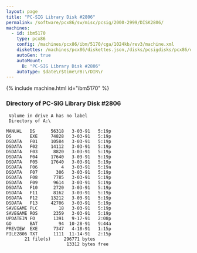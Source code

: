 ```yaml
---
layout: page
title: "PC-SIG Library Disk #2806"
permalink: /software/pcx86/sw/misc/pcsig/2000-2999/DISK2806/
machines:
  - id: ibm5170
    type: pcx86
    config: /machines/pcx86/ibm/5170/cga/1024kb/rev3/machine.xml
    diskettes: /machines/pcx86/diskettes.json,/disks/pcsigdisks/pcx86/diskettes.json
    autoGen: true
    autoMount:
      B: "PC-SIG Library Disk #2806"
    autoType: $date\r$time\rB:\rDIR\r
---
```


{% include machine.html id="ibm5170" %}

### Directory of PC-SIG Library Disk #2806

     Volume in drive A has no label
     Directory of A:\

    MANUAL   DS      56318   3-03-91   5:19p
    DS       EXE     74828   3-03-91   5:19p
    DSDATA   F01     10584   3-03-91   5:19p
    DSDATA   F02     14112   3-03-91   5:19p
    DSDATA   F03      8820   3-03-91   5:19p
    DSDATA   F04     17640   3-03-91   5:19p
    DSDATA   F05     17640   3-03-91   5:19p
    DSDATA   F06         4   3-03-91   5:19a
    DSDATA   F07       306   3-03-91   5:19p
    DSDATA   F08      7785   3-03-91   5:19p
    DSDATA   F09      9614   3-03-91   5:19p
    DSDATA   F10      2720   3-03-91   5:19p
    DSDATA   F11      8162   3-03-91   5:19p
    DSDATA   F12     13212   3-03-91   5:19p
    DSDATA   F13     42706   3-03-91   5:19p
    SAVEGAME PLC        18   3-03-91   5:19p
    SAVEGAME ROS      2359   3-03-91   5:19p
    UPDATEIN FO       1391   9-17-91   2:08p
    GO       BAT        94  10-28-91   9:44a
    PREVIEW  EXE      7347   4-18-91   1:15p
    FILE2806 TXT      1111  11-14-91   2:15p
           21 file(s)     296771 bytes
                           13312 bytes free
